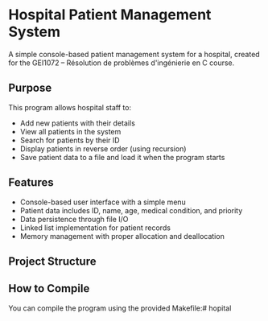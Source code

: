 # Hospital Patient Management System

A simple console-based patient management system for a hospital, created for the GEI1072 – Résolution de problèmes d'ingénierie en C course.

## Purpose

This program allows hospital staff to:
- Add new patients with their details
- View all patients in the system
- Search for patients by their ID
- Display patients in reverse order (using recursion)
- Save patient data to a file and load it when the program starts

## Features

- Console-based user interface with a simple menu
- Patient data includes ID, name, age, medical condition, and priority
- Data persistence through file I/O
- Linked list implementation for patient records
- Memory management with proper allocation and deallocation

## Project Structure

## How to Compile

You can compile the program using the provided Makefile:#   h o p i t a l 
 
 